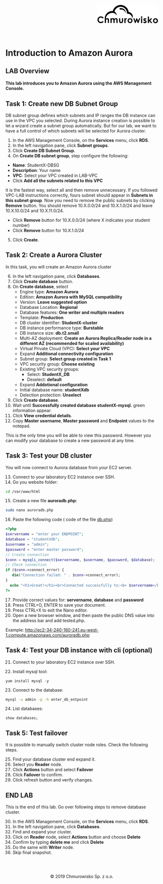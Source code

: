 <img src="../../img/logo.png" alt="Chmurowisko logo" width="200" align="right">
<br><br>
<br><br>
<br><br>

# Introduction to Amazon Aurora

## LAB Overview

#### This lab introduces you to Amazon Aurora using the AWS Management Console.

## Task 1: Create new DB Subnet Group
DB subnet group defines which subnets and IP ranges the DB instance can use in the VPC you selected. During Aurora instance creation is possible to let a wizard create a subnet group automatically. But for our lab, we want to have a full control of which subnets will be selected for Aurora cluster.

1. In the AWS Management Console, on the **Services** menu, click **RDS**.
2. In the left navigation pane, click **Subnet groups**.
3. Click **Create DB Subnet Group**.
4. On **Create DB subnet group**, step configure the following:

* **Name**: StudentX-DBSG
* **Description**: Your name
* **VPC**: Select your VPC created in LAB-VPC
* Click **Add all the subnets related to this VPC**

It is the fastest way, select all and then remove unnecessary. If you followed VPC-LAB instructions correctly,
fours subnet should appear in **Subnets in this subnet group**. Now you need to remove the public subnets
by clicking **Remove** button. You should remove 10.X.0.0/24 and 10.X.1.0/24 and leave 10.X.10.0/24 and
10.X.11.0/24.

* Click **Remove** button for 10.X.0.0/24 (where X indicates your student number)
* Click **Remove** button for 10.X.1.0/24

5. Click **Create**.

## Task 2: Create a Aurora Cluster

In this task, you will create an Amazon Aurora cluster

6. In the left navigation pane, click **Databases**.
7. Click **Create database** button.
8. On **Create database**, select
   * Engine type: **Amazon Aurora**
   * Edition: **Amazon Aurora with MySQL compatibility**
   * Version: **Leave suggested option**
   * Database Location: **Regional**
   * Database features: **One writer and multiple readers**
   * Template: **Production**
   * DB cluster identifier: **StudentX-cluster**
   * DB instance performance type: **Burstable**
   * DB instance size: **db.t2.small**
   * Multi-AZ deployment: **Create an Aurora Replica/Reader node in a different AZ (recommended for scaled availability)**
   * Virtual Private Cloud (VPC): **Select your VPC**
   * Expand **Additional connectivity configuration**
   * Subnet group: **Select group created in Task 1**
   * VPC security group: **Choose existing**
   * Existing VPC security groups: 
     * Select: **StudentX_DB**
     * Deselect: **default**
   * Expand **Addotional configuration**
   * Initial database name: **studentXdb**
   * Delection protection: **Unselect**
9. Click **Create database**.
10. Wait until **Successfully created database studentX-mysql.** green information appear.
11. Click **View credential details**.
12. Copy **Master username**, **Master password** and **Endpoint** values to the notepad.

This is the only time you will be able to view this password. However you can modify your database to create a new password at any time.

## Task 3: Test your DB cluster

You will now connect to Aurora database from your EC2 server. 

13. Connect to your  laboratory EC2 instance over SSH.
14. Go you website folder: 

```bash
cd /var/www/html
```

15. Create a new file **auroradb.php**:

```bash
sudo nano auroradb.php
```



16. Paste the following code ( code of the file [db.php](db.php))

```php
<?php
$servername = "enter your ENDPOINT";
$database = "studentXdb";
$username = "admin";
$password = "enter master password";
// Create connection
$conn = mysqli_connect($servername, $username, $password, $database);
// Check connection
if ($conn->connect_error) {
   die("Connection failed: " . $conn->connect_error);
}
  echo "<h1>Great!</h1><br>Connected successfully to:<b> $servername</b>";
?>
```

17. Provide correct values for: **servername**, **database** and **password**
18. Press CTRL+O, ENTER to save your document. 
19. Press CTRL+X to exit the Nano editor.
20. Open a new browser window, and then paste the public DNS value into the address bar and add tested.php.

Example: http://ec2-34-240-160-241.eu-west-1.compute.amazonaws.com/auroradb.php

## Task 4: Test your DB instance with cli (optional)

21. Connect to your  laboratory EC2 instance over SSH.

22. Install mysql tool:

 ```shell
 yum install mysql -y
 ```

23. Connect to the database:

```bash
mysql -u admin -p -h enter_db_entpoint
```

24. List databases:

```my
show databases;
```

## Task 5: Test failover

It is possible to manually switch cluster node roles. Check the following steps. 

25. Find your database cluster end expand it.
29. Select you **Reader** node.
30. Click **Actions** button and select **Failover**
31. Click **Failover** to confirm.
32. Click refresh button and verify changes. 

## END LAB

This is the end of this lab. Go over following steps to remove database cluster.

30. In the AWS Management Console, on the **Services** menu, click **RDS**.
34. In the left navigation pane, click **Databases**.
35. Find and expand your cluster.
36. Click on **Reader** node, select **Actions** button and choose **Delete**
37. Confirm by typing **delete me** and click **Delete**
38. Do the same with **Writer** node.
39. Skip final snapshot.

<br><br>

<center><p>&copy; 2019 Chmurowisko Sp. z o.o.<p></center>